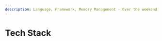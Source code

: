 ```yaml
---
description: Language, Framework, Memory Management - Over the weekend Interview questions
---
```


# Tech Stack

